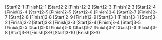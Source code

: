 [Start]2-1
[Finish]2-1
[Start]2-2
[Finish]2-2
[Start]2-3
[Finish]2-3
[Start]2-4
[Finish]2-4
[Start]2-5
[Finish]2-5
[Start]2-6
[Finish]2-6
[Start]2-7
[Finish]2-7
[Start]2-8
[Finish]2-8
[Start]2-9
[Finish]2-9
[Start]3-1
[Finish]3-1
[Start]3-2
[Finish]3-2
[Start]3-3
[Finish]3-3
[Start]3-4
[Finish]3-4
[Start]3-5
[Finish]3-5
[Start]3-6
[Finish]3-6
[Start]3-7
[Finish]3-7
[Start]3-8
[Finish]3-8
[Start]3-9
[Finish]3-9
[Start]3-10
[Finish]3-10
